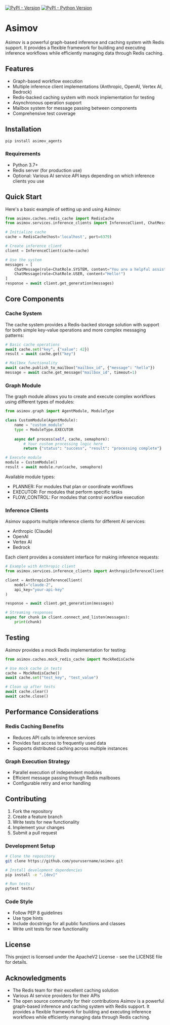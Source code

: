 [![PyPI - Version](https://img.shields.io/pypi/v/asimov_agents.svg)](https://pypi.org/project/asimov_agents)
[![PyPI - Python Version](https://img.shields.io/pypi/pyversions/asimov_agents.svg)](https://pypi.org/project/asimov_agents)

# Asimov

Asimov is a powerful graph-based inference and caching system with Redis support. It provides a flexible framework for building and executing inference workflows while efficiently managing data through Redis caching.

## Features

- Graph-based workflow execution
- Multiple inference client implementations (Anthropic, OpenAI, Vertex AI, Bedrock)
- Redis-backed caching system with mock implementation for testing
- Asynchronous operation support
- Mailbox system for message passing between components
- Comprehensive test coverage

## Installation

```bash
pip install asimov_agents
```

### Requirements

- Python 3.7+
- Redis server (for production use)
- Optional: Various AI service API keys depending on which inference clients you use

## Quick Start

Here's a basic example of setting up and using Asimov:

```python
from asimov.caches.redis_cache import RedisCache
from asimov.services.inference_clients import InferenceClient, ChatMessage, ChatRole

# Initialize cache
cache = RedisCache(host='localhost', port=6379)

# Create inference client
client = InferenceClient(cache=cache)

# Use the system
messages = [
    ChatMessage(role=ChatRole.SYSTEM, content="You are a helpful assistant."),
    ChatMessage(role=ChatRole.USER, content="Hello!")
]
response = await client.get_generation(messages)
```

## Core Components

### Cache System

The cache system provides a Redis-backed storage solution with support for both simple key-value operations and more complex messaging patterns:

```python
# Basic cache operations
await cache.set("key", {"value": 42})
result = await cache.get("key")

# Mailbox functionality
await cache.publish_to_mailbox("mailbox_id", {"message": "hello"})
message = await cache.get_message("mailbox_id", timeout=1)
```

### Graph Module

The graph module allows you to create and execute complex workflows using different types of modules:

```python
from asimov.graph import AgentModule, ModuleType

class CustomModule(AgentModule):
    name = "custom_module"
    type = ModuleType.EXECUTOR
    
    async def process(self, cache, semaphore):
        # Your custom processing logic here
        return {"status": "success", "result": "processing complete"}

# Execute module
module = CustomModule()
result = await module.run(cache, semaphore)
```

Available module types:
- PLANNER: For modules that plan or coordinate workflows
- EXECUTOR: For modules that perform specific tasks
- FLOW_CONTROL: For modules that control workflow execution

### Inference Clients

Asimov supports multiple inference clients for different AI services:

- Anthropic (Claude)
- OpenAI
- Vertex AI
- Bedrock

Each client provides a consistent interface for making inference requests:

```python
# Example with Anthropic client
from asimov.services.inference_clients import AnthropicInferenceClient

client = AnthropicInferenceClient(
    model="claude-2",
    api_key="your-api-key"
)

response = await client.get_generation(messages)

# Streaming responses
async for chunk in client.connect_and_listen(messages):
    print(chunk)
```

## Testing

Asimov provides a mock Redis implementation for testing:

```python
from asimov.caches.mock_redis_cache import MockRedisCache

# Use mock cache in tests
cache = MockRedisCache()
await cache.set("test_key", "test_value")

# Clean up after tests
await cache.clear()
await cache.close()
```

## Performance Considerations

### Redis Caching Benefits
- Reduces API calls to inference services
- Provides fast access to frequently used data
- Supports distributed caching across multiple instances

### Graph Execution Strategy
- Parallel execution of independent modules
- Efficient message passing through Redis mailboxes
- Configurable retry and error handling

## Contributing

1. Fork the repository
2. Create a feature branch
3. Write tests for new functionality
4. Implement your changes
5. Submit a pull request

### Development Setup

```bash
# Clone the repository
git clone https://github.com/yourusername/asimov.git

# Install development dependencies
pip install -e ".[dev]"

# Run tests
pytest tests/
```

### Code Style
- Follow PEP 8 guidelines
- Use type hints
- Include docstrings for all public functions and classes
- Write unit tests for new functionality

## License

This project is licensed under the ApacheV2 License - see the LICENSE file for details.

## Acknowledgments

- The Redis team for their excellent caching solution
- Various AI service providers for their APIs
- The open source community for their contributions
Asimov is a powerful graph-based inference and caching system with Redis support. It provides a flexible framework for building and executing inference workflows while efficiently managing data through Redis caching.

